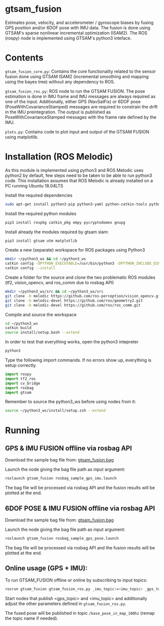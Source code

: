 # gtsam_fusion
Estimates pose, velocity, and accelerometer / gyroscope biases by fusing GPS position and/or 6DOF pose with IMU data. The fusion is done using GTSAM's sparse nonlinear incremental optimization (ISAM2). The ROS (rospy) node is implemented using GTSAM's python3 inteface.

# Contents

```gtsam_fusion_core.py```: Contains the core functionality related to the sensor fusion done using GTSAM ISAM2 (incremental smoothing and mapping using the bayes tree) without any dependency to ROS.

```gtsam_fusion_ros.py```: ROS node to run the GTSAM FUSION. The pose estimation is done in IMU frame and IMU messages are always required as one of the input. Additionally, either GPS (NavSatFix) or 6DOF pose (PoseWithCovarianceStamped) messages are required to constrain the drift in the IMU preintegration. The output is published as PoseWithCovarianceStamped messages with the frame rate defined by the IMU.

```plots.py```: Contains code to plot input and output of the GTSAM FUSION using matplotlib. 

# Installation (ROS Melodic)

As this module is implemented using python3 and ROS Melodic uses python2 by default, few steps need to be taken to be able to run python3 code. This installation assumes that ROS Melodic is already installed on a PC running Ubuntu 18.04LTS

Install the required dependencies

```bash
sudo apt-get install python3-pip python3-yaml python-catkin-tools python3-dev python3-numpy
```

Install the required python modules

```bash
pip3 install rospkg catkin_pkg empy pycryptodomex gnupg
```

Install already the modules required by gtsam slam:

```bash
pip3 install gtsam utm matplotlib
```

<div class="page"/>

Create a new (separate) workspace for ROS packages using Python3

```bash
mkdir ~/python3_ws && cd ~/python3_ws
catkin config -DPYTHON_EXECUTABLE=/usr/bin/python3 -DPYTHON_INCLUDE_DIR=/usr/include/python3.6m -DPYTHON_LIBRARY=/usr/lib/x86_64-linux-gnu/libpython3.6m.so
catkin config --install
```

Create a folder for the source and clone the two problematic ROS modules (tf2, vision_opencv, and ros_comm due to rosbag API)

```bash
mkdir ~/python3_ws/src && cd ~/python3_ws/src
git clone -b melodic https://github.com/ros-perception/vision_opencv.git
git clone -b melodic-devel https://github.com/ros/geometry2.git
git clone -b melodic-devel https://github.com/ros/ros_comm.git
```

Compile and source the workspace

```bash
cd ~/python3_ws
catkin build
source install/setup.bash --extend
```

In order to test that everything works, open the python3 intepreter

```bash
python3
```

Type the following import commands. If no errors show up, everything is setup correctly.

```python
import rospy
import tf2_ros
import cv_bridge
import rosbag
import gtsam
```

Remember to source the python3_ws before using nodes from it:
```bash
source ~/python3_ws/install/setup.zsh --extend
```

<div class="page"/>

# Running

## GPS & IMU FUSION offline via rosbag API

Download the sample bag file from: [gtsam_fusion.bag](https://vtt.sharefile.eu/d-scab79b3d31a04cf3921b1a44b6f29f5d)

Launch the node giving the bag file path as input argument:

```bash
roslaunch gtsam_fusion rosbag_sample_gps_imu.launch
```

The bag file will be processed via rosbag API and the fusion results will be plotted at the end.

## 6DOF POSE & IMU FUSION offline via rosbag API

Download the sample bag file from: [gtsam_fusion.bag](https://vtt.sharefile.eu/d-scab79b3d31a04cf3921b1a44b6f29f5d)

Launch the node giving the bag file path as input argument:

```bash
roslaunch gtsam_fusion rosbag_sample_gps_pose.launch
```

The bag file will be processed via rosbag API and the fusion results will be plotted at the end.

## Online usage (GPS + IMU):

To run GTSAM_FUSION offline or online by subscribing to input topics:

```bash
rosrun gtsam_fusion gtsam_fusion_ros.py _imu_topic:=<imu_topic> _gps_topic:=<gps_topic> _use_pose:=false _use_gps:=true
```

Start nodes that publish <gps_topic> and <imu_topic> and additionally adjust the other parameters defined in ```gtsam_fusion_ros.py```.

The fused pose will be published in topic ```/base_pose_in_map_100hz``` (remap the topic name if needed).

